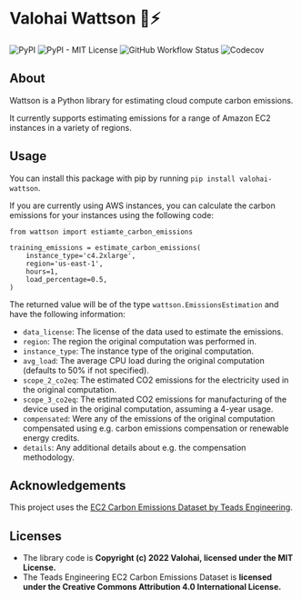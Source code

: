 # Valohai Wattson 🔌⚡

![PyPI](https://img.shields.io/pypi/v/valohai-wattson)
![PyPI - MIT License](https://img.shields.io/pypi/l/valohai-wattson)
![GitHub Workflow Status](https://img.shields.io/github/workflow/status/valohai/wattson/CI)
![Codecov](https://img.shields.io/codecov/c/github/valohai/wattson)

## About

Wattson is a Python library for estimating cloud compute carbon emissions.

It currently supports estimating emissions for a range of Amazon EC2 instances in a variety of regions.

## Usage
You can install this package with pip by running `pip install valohai-wattson`.

If you are currently using AWS instances, you can calculate the carbon emissions for your instances using the following code:
```
from wattson import estiamte_carbon_emissions

training_emissions = estimate_carbon_emissions(
    instance_type='c4.2xlarge',
    region='us-east-1',
    hours=1,
    load_percentage=0.5,
)
```
The returned value will be of the type `wattson.EmissionsEstimation` and have the following information:
- `data_license`: The license of the data used to estimate the emissions.
- `region`: The region the original computation was performed in.
- `instance_type`: The instance type of the original computation.
- `avg_load`: The average CPU load during the original computation (defaults to 50% if not specified).
- `scope_2_co2eq`: The estimated CO2 emissions for the electricity used in the original computation.
- `scope_3_co2eq`: The estimated CO2 emissions for manufacturing of the device used in the original computation, assuming a 4-year usage.
- `compensated`: Were any of the emissions of the original computation compensated using e.g. carbon emissions compensation or renewable energy credits.
- `details`: Any additional details about e.g. the compensation methodology.

## Acknowledgements

This project uses the [EC2 Carbon Emissions Dataset by Teads Engineering](https://docs.google.com/spreadsheets/d/1DqYgQnEDLQVQm5acMAhLgHLD8xXCG9BIrk-_Nv6jF3k/).

## Licenses

- The library code is **Copyright (c) 2022 Valohai, licensed under the MIT License.**
- The Teads Engineering EC2 Carbon Emissions Dataset is **licensed under the Creative Commons Attribution 4.0 International License.**
